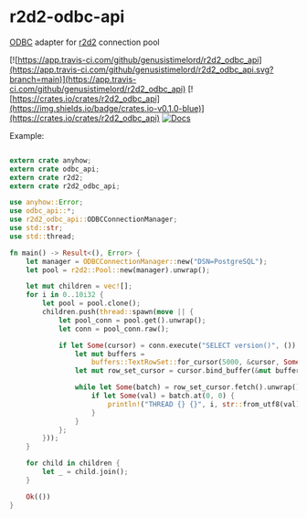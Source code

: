 # r2d2-odbc-api
[ODBC](https://github.com/pacman82/odbc-api) adapter for [r2d2](https://github.com/sfackler/r2d2) connection pool

[![https://app.travis-ci.com/github/genusistimelord/r2d2_odbc_api](https://app.travis-ci.com/github/genusistimelord/r2d2_odbc_api.svg?branch=main)](https://app.travis-ci.com/github/genusistimelord/r2d2_odbc_api)
[![https://crates.io/crates/r2d2_odbc_api](https://img.shields.io/badge/crates.io-v0.1.0-blue)](https://crates.io/crates/r2d2_odbc_api)
[![Docs](https://docs.rs/r2d2_odbc_api/badge.svg)](https://docs.rs/r2d2_odbc_api)

Example:

```rust

extern crate anyhow;
extern crate odbc_api;
extern crate r2d2;
extern crate r2d2_odbc_api;

use anyhow::Error;
use odbc_api::*;
use r2d2_odbc_api::ODBCConnectionManager;
use std::str;
use std::thread;

fn main() -> Result<(), Error> {
    let manager = ODBCConnectionManager::new("DSN=PostgreSQL");
    let pool = r2d2::Pool::new(manager).unwrap();

    let mut children = vec![];
    for i in 0..10i32 {
        let pool = pool.clone();
        children.push(thread::spawn(move || {
            let pool_conn = pool.get().unwrap();
            let conn = pool_conn.raw();

            if let Some(cursor) = conn.execute("SELECT version()", ()).unwrap() {
                let mut buffers =
                    buffers::TextRowSet::for_cursor(5000, &cursor, Some(4096)).unwrap();
                let mut row_set_cursor = cursor.bind_buffer(&mut buffers).unwrap();

                while let Some(batch) = row_set_cursor.fetch().unwrap() {
                    if let Some(val) = batch.at(0, 0) {
                        println!("THREAD {} {}", i, str::from_utf8(val).unwrap());
                    }
                }
            };
        }));
    }

    for child in children {
        let _ = child.join();
    }

    Ok(())
}

```
